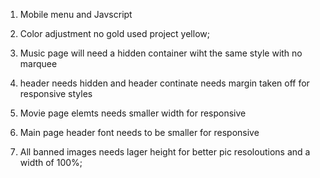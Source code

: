 <!-- **Done -->

1. Mobile menu and Javscript
2. Color adjustment no gold used project yellow;
3. Music page will need a hidden container wiht the same style with no marquee
4. header needs hidden and header continate needs margin taken off for responsive styles

5. Movie page elemts needs smaller width for responsive
6. Main page header font needs to be smaller for responsive
7. All banned images needs lager height for better pic resoloutions and a width of 100%;
